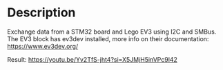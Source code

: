 # Description

Exchange data from a STM32 board and Lego EV3 using I2C and SMBus. The EV3 block has ev3dev installed, more info on their documentation: <https://www.ev3dev.org/>

Result: <https://youtu.be/Yv2TfS-jht4?si=X5JMjH5inVPc9l42>
